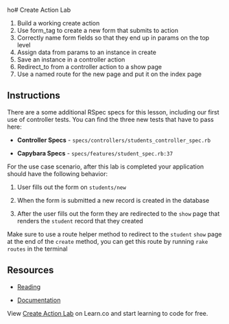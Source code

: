 ho# Create Action Lab

1. Build a working create action
2. Use form_tag to create a new form that submits to action
3. Correctly name form fields so that they end up in params on the top level
4. Assign data from params to an instance in create
5. Save an instance in a controller action
6. Redirect_to from a controller action to a show page
7. Use a named route for the new page and put it on the index page


## Instructions

There are a some additional RSpec specs for this lesson, including our first use of controller tests. You can find the three new tests that have to pass here:

* **Controller Specs** - `specs/controllers/students_controller_spec.rb`

* **Capybara Specs** - `specs/features/student_spec.rb:37`

For the use case scenario, after this lab is completed your application should have the following behavior:

1. User fills out the form on `students/new`

2. When the form is submitted a new record is created in the database

3. After the user fills out the form they are redirected to the `show` page that renders the `student` record that they created


Make sure to use a route helper method to redirect to the `student` `show` page at the end of the `create` method, you can get this route by running `rake routes` in the terminal


## Resources

* [Reading](https://github.com/learn-co-curriculum/rails-create-action-readme)

* [Documentation](http://api.rubyonrails.org/classes/ActiveRecord/Persistence/ClassMethods.html)
<p data-visibility='hidden'>View <a href='https://learn.co/lessons/rails-create-action-lab' title='Create Action Lab'>Create Action Lab</a> on Learn.co and start learning to code for free.</p>
